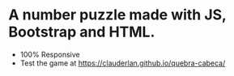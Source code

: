# A number puzzle made with JS, Bootstrap and HTML.
* 100% Responsive
* Test the game at https://clauderlan.github.io/quebra-cabeca/
